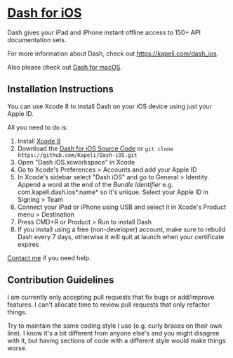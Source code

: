 # [Dash for iOS](https://kapeli.com/dash_ios)

Dash gives your iPad and iPhone instant offline access to 150+ API documentation sets.

For more information about Dash, check out https://kapeli.com/dash_ios.

Also please check out [Dash for macOS](https://kapeli.com/dash).

## Installation Instructions

You can use Xcode 8 to install Dash on your iOS device using just your Apple ID.

All you need to do is:

1. Install [Xcode 8](https://developer.apple.com/xcode/download/)
1. Download the [Dash for iOS Source Code](https://github.com/Kapeli/Dash-iOS/releases/latest) or `git clone https://github.com/Kapeli/Dash-iOS.git`
1. Open "Dash iOS.xcworkspace" in Xcode
1. Go to Xcode's Preferences > Accounts and add your Apple ID
1. In Xcode's sidebar select "Dash iOS" and go to General > Identity. Append a word at the end of the *Bundle Identifier* e.g. com.kapeli.dash.ios*.name* so it's unique. Select your Apple ID in Signing > Team
1. Connect your iPad or iPhone using USB and select it in Xcode's Product menu > Destination
1. Press CMD+R or Product > Run to install Dash
1. If you install using a free (non-developer) account, make sure to rebuild Dash every 7 days, otherwise it will quit at launch when your certificate expires

[Contact me](https://kapeli.com/contact) if you need help.

## Contribution Guidelines

I am currently only accepting pull requests that fix bugs or add/improve features. I can't allocate time to review pull requests that only refactor things.

Try to maintain the same coding style I use (e.g. curly braces on their own line). I know it's a bit different from anyone else's and you might disagree with it, but having sections of code with a different style would make things worse.

